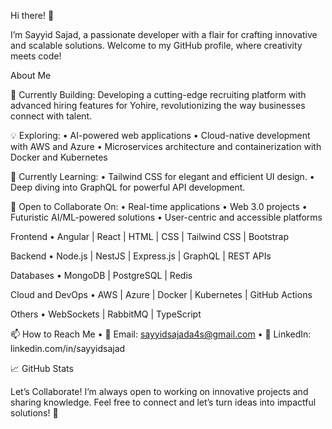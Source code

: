 Hi there! 👋

I’m Sayyid Sajad, a passionate developer with a flair for crafting innovative and scalable solutions. Welcome to my GitHub profile, where creativity meets code!

About Me

🚀 Currently Building:
Developing a cutting-edge recruiting platform with advanced hiring features for Yohire, revolutionizing the way businesses connect with talent.

💡 Exploring:
	•	AI-powered web applications
	•	Cloud-native development with AWS and Azure
	•	Microservices architecture and containerization with Docker and Kubernetes

📘 Currently Learning:
	•	Tailwind CSS for elegant and efficient UI design.
	•	Deep diving into GraphQL for powerful API development.

🤝 Open to Collaborate On:
	•	Real-time applications
	•	Web 3.0 projects
	•	Futuristic AI/ML-powered solutions
	•	User-centric and accessible platforms

Frontend
	•	Angular | React | HTML | CSS | Tailwind CSS | Bootstrap

Backend
	•	Node.js | NestJS | Express.js | GraphQL | REST APIs

Databases
	•	MongoDB | PostgreSQL | Redis

Cloud and DevOps
	•	AWS | Azure | Docker | Kubernetes | GitHub Actions

Others
	•	WebSockets | RabbitMQ | TypeScript

📫 How to Reach Me
	•	📧 Email: sayyidsajada4s@gmail.com
	•	💼 LinkedIn: linkedin.com/in/sayyidsajad

📈 GitHub Stats

Let’s Collaborate!
I’m always open to working on innovative projects and sharing knowledge. Feel free to connect and let’s turn ideas into impactful solutions! 🌟

